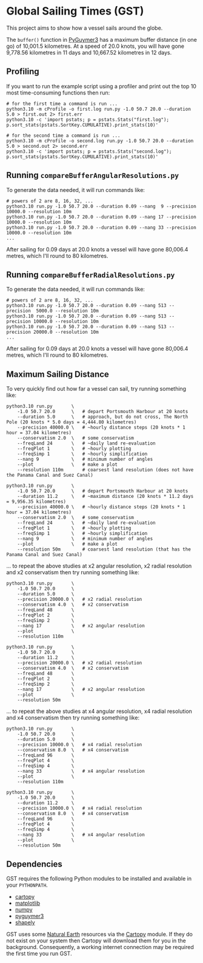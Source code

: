# Global Sailing Times (GST)

This project aims to show how a vessel sails around the globe.

The `buffer()` function in [PyGuymer3](https://github.com/Guymer/PyGuymer3) has a maximum buffer distance (in one go) of 10,001.5 kilometres. At a speed of 20.0 knots, you will have gone 9,778.56 kilometres in 11 days and 10,667.52 kilometres in 12 days.

## Profiling

If you want to run the example script using a profiler and print out the top 10 most time-consuming functions then run:

```
# for the first time a command is run ...
python3.10 -m cProfile -o first.log run.py -1.0 50.7 20.0 --duration 5.0 > first.out 2> first.err
python3.10 -c 'import pstats; p = pstats.Stats("first.log"); p.sort_stats(pstats.SortKey.CUMULATIVE).print_stats(10)'

# for the second time a command is run ...
python3.10 -m cProfile -o second.log run.py -1.0 50.7 20.0 --duration 5.0 > second.out 2> second.err
python3.10 -c 'import pstats; p = pstats.Stats("second.log"); p.sort_stats(pstats.SortKey.CUMULATIVE).print_stats(10)'
```

## Running `compareBufferAngularResolutions.py`

To generate the data needed, it will run commands like:

```
# powers of 2 are 8, 16, 32, ...
python3.10 run.py -1.0 50.7 20.0 --duration 0.09 --nang  9 --precision 10000.0 --resolution 10m
python3.10 run.py -1.0 50.7 20.0 --duration 0.09 --nang 17 --precision 10000.0 --resolution 10m
python3.10 run.py -1.0 50.7 20.0 --duration 0.09 --nang 33 --precision 10000.0 --resolution 10m
...
```

After sailing for 0.09 days at 20.0 knots a vessel will have gone 80,006.4 metres, which I'll round to 80 kilometres.

## Running `compareBufferRadialResolutions.py`

To generate the data needed, it will run commands like:

```
# powers of 2 are 8, 16, 32, ...
python3.10 run.py -1.0 50.7 20.0 --duration 0.09 --nang 513 --precision  5000.0 --resolution 10m
python3.10 run.py -1.0 50.7 20.0 --duration 0.09 --nang 513 --precision 10000.0 --resolution 10m
python3.10 run.py -1.0 50.7 20.0 --duration 0.09 --nang 513 --precision 20000.0 --resolution 10m
...
```

After sailing for 0.09 days at 20.0 knots a vessel will have gone 80,006.4 metres, which I'll round to 80 kilometres.

## Maximum Sailing Distance

To very quickly find out how far a vessel can sail, try running something like:

```
python3.10 run.py       \
    -1.0 50.7 20.0      \   # depart Portsmouth Harbour at 20 knots
    --duration 5.0      \   # approach, but do not cross, The North Pole (20 knots * 5.0 days = 4,444.80 kilometres)
    --precision 40000.0 \   # ~hourly distance steps (20 knots * 1 hour = 37.04 kilometres)
    --conservatism 2.0  \   # some conservatism
    --freqLand 24       \   # ~daily land re-evaluation
    --freqPlot 1        \   # ~hourly plotting
    --freqSimp 1        \   # ~hourly simplification
    --nang 9            \   # minimum number of angles
    --plot              \   # make a plot
    --resolution 110m       # coarsest land resolution (does not have the Panama Canal and Suez Canal)

python3.10 run.py       \
    -1.0 50.7 20.0      \   # depart Portsmouth Harbour at 20 knots
    --duration 11.2     \   # ~maximum distance (20 knots * 11.2 days = 9,956.35 kilometres)
    --precision 40000.0 \   # ~hourly distance steps (20 knots * 1 hour = 37.04 kilometres)
    --conservatism 2.0  \   # some conservatism
    --freqLand 24       \   # ~daily land re-evaluation
    --freqPlot 1        \   # ~hourly plotting
    --freqSimp 1        \   # ~hourly simplification
    --nang 9            \   # minimum number of angles
    --plot              \   # make a plot
    --resolution 50m        # coarsest land resolution (that has the Panama Canal and Suez Canal)
```

... to repeat the above studies at x2 angular resolution, x2 radial resolution and x2 conservatism then try running something like:

```
python3.10 run.py       \
    -1.0 50.7 20.0      \
    --duration 5.0      \
    --precision 20000.0 \   # x2 radial resolution
    --conservatism 4.0  \   # x2 conservatism
    --freqLand 48       \
    --freqPlot 2        \
    --freqSimp 2        \
    --nang 17           \   # x2 angular resolution
    --plot              \
    --resolution 110m

python3.10 run.py       \
    -1.0 50.7 20.0      \
    --duration 11.2     \
    --precision 20000.0 \   # x2 radial resolution
    --conservatism 4.0  \   # x2 conservatism
    --freqLand 48       \
    --freqPlot 2        \
    --freqSimp 2        \
    --nang 17           \   # x2 angular resolution
    --plot              \
    --resolution 50m
```

... to repeat the above studies at x4 angular resolution, x4 radial resolution and x4 conservatism then try running something like:

```
python3.10 run.py       \
    -1.0 50.7 20.0      \
    --duration 5.0      \
    --precision 10000.0 \   # x4 radial resolution
    --conservatism 8.0  \   # x4 conservatism
    --freqLand 96       \
    --freqPlot 4        \
    --freqSimp 4        \
    --nang 33           \   # x4 angular resolution
    --plot              \
    --resolution 110m

python3.10 run.py       \
    -1.0 50.7 20.0      \
    --duration 11.2     \
    --precision 10000.0 \   # x4 radial resolution
    --conservatism 8.0  \   # x4 conservatism
    --freqLand 96       \
    --freqPlot 4        \
    --freqSimp 4        \
    --nang 33           \   # x4 angular resolution
    --plot              \
    --resolution 50m
```

## Dependencies

GST requires the following Python modules to be installed and available in your `PYTHONPATH`.

* [cartopy](https://pypi.org/project/Cartopy/)
* [matplotlib](https://pypi.org/project/matplotlib/)
* [numpy](https://pypi.org/project/numpy/)
* [pyguymer3](https://github.com/Guymer/PyGuymer3)
* [shapely](https://pypi.org/project/Shapely/)

GST uses some [Natural Earth](https://www.naturalearthdata.com/) resources via the [Cartopy](https://scitools.org.uk/cartopy/docs/latest/) module. If they do not exist on your system then Cartopy will download them for you in the background. Consequently, a working internet connection may be required the first time you run GST.
